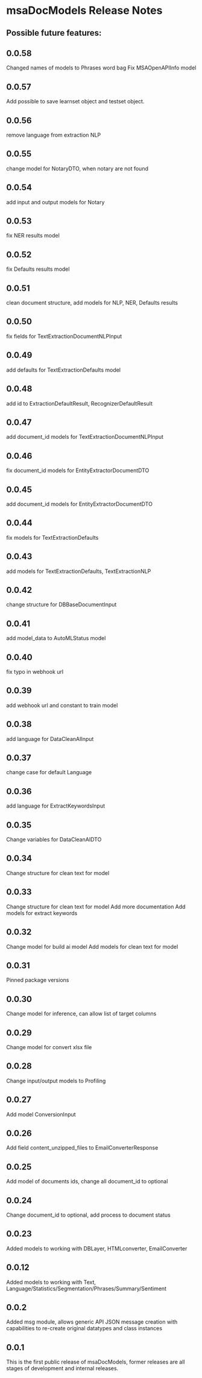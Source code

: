 # msaDocModels Release Notes
## Possible future features:

## 0.0.58

Changed names of models to Phrases word bag
Fix MSAOpenAPIInfo model

## 0.0.57

Add possible to save learnset object and testset object.

## 0.0.56

remove language from extraction NLP

## 0.0.55

change model for NotaryDTO, when notary are not found

## 0.0.54

add input and output  models for Notary

## 0.0.53

fix NER results model

## 0.0.52

fix Defaults results model

## 0.0.51

clean document structure, add models for NLP, NER, Defaults results

## 0.0.50

fix fields for TextExtractionDocumentNLPInput

## 0.0.49

add defaults for TextExtractionDefaults model

## 0.0.48

add id to ExtractionDefaultResult, RecognizerDefaultResult

## 0.0.47

add document_id models for TextExtractionDocumentNLPInput

## 0.0.46

fix document_id models for EntityExtractorDocumentDTO

## 0.0.45

add document_id models for EntityExtractorDocumentDTO

## 0.0.44

fix models for TextExtractionDefaults

## 0.0.43

add models for TextExtractionDefaults, TextExtractionNLP

## 0.0.42

change structure for DBBaseDocumentInput

## 0.0.41

add model_data to AutoMLStatus model

## 0.0.40

fix typo in webhook url

## 0.0.39

add webhook url and constant to train model

## 0.0.38

add language for DataCleanAIInput

## 0.0.37

change case for default Language

## 0.0.36

add language for ExtractKeywordsInput

## 0.0.35

Change variables for DataCleanAIDTO

## 0.0.34

Change structure for clean text for model

## 0.0.33

Change structure for clean text for model
Add more documentation
Add models for extract keywords

## 0.0.32

Change model for build ai model
Add models for clean text for model

## 0.0.31

Pinned package versions

## 0.0.30

Change model for inference, can allow list of target columns

## 0.0.29

Change model for convert xlsx file

## 0.0.28

Change input/output models to Profiling

## 0.0.27

Add model ConversionInput

## 0.0.26

Add field content_unzipped_files to EmailConverterResponse

## 0.0.25

Add model of documents ids, change all document_id to optional

## 0.0.24

Change document_id to optional, add process to document status

## 0.0.23

Added  models to working with DBLayer, HTMLconverter, EmailConverter


## 0.0.12

Added  models to working with Text, Language/Statistics/Segmentation/Phrases/Summary/Sentiment

## 0.0.2

Added msg module, allows generic API JSON message creation with capabilities to re-create original datatypes and class instances

## 0.0.1

This is the first public release of msaDocModels, former releases are all stages of development and internal releases.

